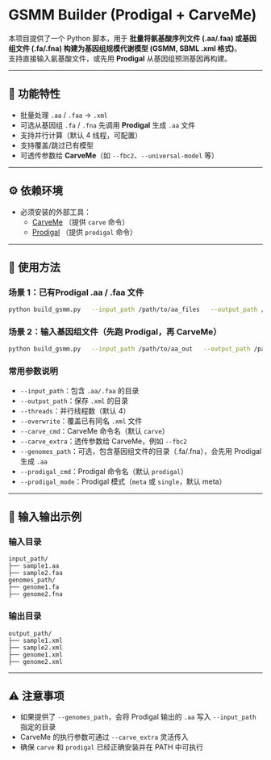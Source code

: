 # GSMM Builder (Prodigal + CarveMe)

本项目提供了一个 Python 脚本，用于 **批量将氨基酸序列文件 (.aa/.faa) 或基因组文件 (.fa/.fna) 构建为基因组规模代谢模型 (GSMM, SBML .xml 格式)**。  
支持直接输入氨基酸文件，或先用 **Prodigal** 从基因组预测基因再构建。

---

## 📌 功能特性

- 批量处理 `.aa` / `.faa` → `.xml`  
- 可选从基因组 `.fa` / `.fna` 先调用 **Prodigal** 生成 `.aa` 文件  
- 支持并行计算（默认 4 线程，可配置）  
- 支持覆盖/跳过已有模型  
- 可透传参数给 **CarveMe**（如 `--fbc2`、`--universal-model` 等）  

---

## ⚙️ 依赖环境
- 必须安装的外部工具：
  - [CarveMe](https://github.com/cdanielmachado/carveme) （提供 `carve` 命令）  
  - [Prodigal](https://github.com/hyattpd/Prodigal) （提供 `prodigal` 命令）

---

## 🚀 使用方法

### 场景 1：已有Prodigal .aa / .faa 文件
```bash
python build_gsmm.py   --input_path /path/to/aa_files   --output_path /path/to/output_models   --threads 8   --overwrite   --carve_extra --fbc2 --universal-model bacteria
```

### 场景 2：输入基因组文件（先跑 Prodigal，再 CarveMe）
```bash
python build_gsmm.py   --input_path /path/to/aa_out   --output_path /path/to/output_models   --genomes_path /path/to/genomes   --threads 8   --prodigal_mode meta   --carve_extra --fbc2 --universal-model bacteria
```

### 常用参数说明
- `--input_path`：包含 `.aa/.faa` 的目录  
- `--output_path`：保存 `.xml` 的目录  
- `--threads`：并行线程数（默认 4）  
- `--overwrite`：覆盖已有同名 `.xml` 文件  
- `--carve_cmd`：CarveMe 命令名（默认 `carve`）  
- `--carve_extra`：透传参数给 CarveMe，例如 `--fbc2`  
- `--genomes_path`：可选，包含基因组文件的目录（.fa/.fna），会先用 Prodigal 生成 `.aa`  
- `--prodigal_cmd`：Prodigal 命令名（默认 `prodigal`）  
- `--prodigal_mode`：Prodigal 模式（`meta` 或 `single`，默认 meta）  

---

## 📂 输入输出示例

### 输入目录
```
input_path/
├── sample1.aa
├── sample2.faa
genomes_path/
├── genome1.fa
├── genome2.fna
```

### 输出目录
```
output_path/
├── sample1.xml
├── sample2.xml
├── genome1.xml
├── genome2.xml
```

---

## ⚠️ 注意事项

- 如果提供了 `--genomes_path`，会将 Prodigal 输出的 `.aa` 写入 `--input_path` 指定的目录  
- CarveMe 的执行参数可通过 `--carve_extra` 灵活传入  
- 确保 `carve` 和 `prodigal` 已经正确安装并在 PATH 中可执行  
